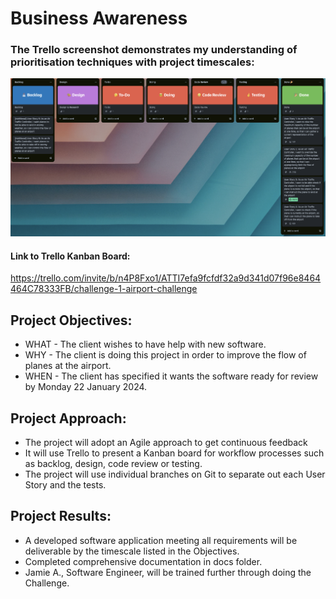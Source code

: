 # Business Awareness

### The Trello screenshot demonstrates my understanding of prioritisation techniques with project timescales:
![Overall Trello Screenshot](image-2.png)

#### Link to Trello Kanban Board:
https://trello.com/invite/b/n4P8Fxo1/ATTI7efa9fcfdf32a9d341d07f96e8464464C78333FB/challenge-1-airport-challenge

## Project Objectives:
- WHAT - The client wishes to have help with new software.
- WHY - The client is doing this project in order to improve the flow of planes at the airport.
- WHEN - The client has specified it wants the software ready for review by Monday 22 January 2024.

## Project Approach:
- The project will adopt an Agile approach to get continuous feedback
- It will use Trello to present a Kanban board for workflow processes such as backlog, design, code review or testing.
- The project will use individual branches on Git to separate out each User Story and the tests.

## Project Results:
- A developed software application meeting all requirements will be deliverable by the timescale listed in the Objectives.
- Completed comprehensive documentation in docs folder.
- Jamie A., Software Engineer, will be trained further through doing the Challenge.